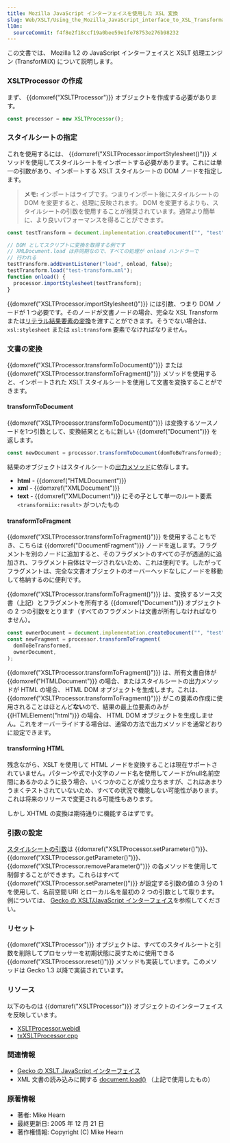 ```yaml
---
title: Mozilla JavaScript インターフェイスを使用した XSL 変換
slug: Web/XSLT/Using_the_Mozilla_JavaScript_interface_to_XSL_Transformations
l10n:
  sourceCommit: f4f8e2f18ccf19a0bee59e1fe78753e276b98232
---
```


この文書では、 Mozilla 1.2 の JavaScript インターフェイスと XSLT 処理エンジン (TransforMiiX) について説明します。

### XSLTProcessor の作成

まず、 {{domxref("XSLTProcessor")}} オブジェクトを作成する必要があります。

```js
const processor = new XSLTProcessor();
```

### スタイルシートの指定

これを使用するには、 {{domxref("XSLTProcessor.importStylesheet()")}} メソッドを使用してスタイルシートをインポートする必要があります。これには単一の引数があり、インポートする XSLT スタイルシートの DOM ノードを指定します。

> **メモ:** インポートはライブです。つまりインポート後にスタイルシートの DOM を変更すると、処理に反映されます。 DOM を変更するよりも、スタイルシートの引数を使用することが推奨されています。通常より簡単に、より良いパフォーマンスを得ることができます。

```js
const testTransform = document.implementation.createDocument("", "test", null);

// DOM としてスクリプトに変換を取得する例です
// XMLDocument.load は非同期なので、すべての処理が onload ハンドラーで
// 行われる
testTransform.addEventListener("load", onload, false);
testTransform.load("test-transform.xml");
function onload() {
  processor.importStylesheet(testTransform);
}
```

{{domxref("XSLTProcessor.importStylesheet()")}} には引数、つまり DOM ノードが 1 つ必要です。そのノードが文書ノードの場合、完全な XSL Transform または[リテラル結果要素の変換](https://www.w3.org/TR/xslt/#result-element-stylesheet)を渡すことができます。そうでない場合は、 `xsl:stylesheet` または `xsl:transform` 要素でなければなりません。

### 文書の変換

{{domxref("XSLTProcessor.transformToDocument()")}} または {{domxref("XSLTProcessor.transformToFragment()")}} メソッドを使用すると、インポートされた XSLT スタイルシートを使用して文書を変換することができます。

#### transformToDocument

{{domxref("XSLTProcessor.transformToDocument()")}} は変換するソースノードを1つ引数として、変換結果とともに新しい {{domxref("Document")}} を返します。

```js
const newDocument = processor.transformToDocument(domToBeTransformed);
```

結果のオブジェクトはスタイルシートの[出力メソッド](https://www.w3.org/TR/1999/REC-xslt-19991116/#output)に依存します。

- **html** - {{domxref("HTMLDocument")}}
- **xml** - {{domxref("XMLDocument")}}
- **text** - {{domxref("XMLDocument")}} にその子として単一のルート要素 `<transformiix:result>` がついたもの

#### transformToFragment

{{domxref("XSLTProcessor.transformToFragment()")}} を使用することもでき、こちらは {{domxref("DocumentFragment")}} ノードを返します。フラグメントを別のノードに追加すると、そのフラグメントのすべての子が透過的に追加され、フラグメント自体はマージされないため、これは便利です。したがってフラグメントは、完全な文書オブジェクトのオーバーヘッドなしにノードを移動して格納するのに便利です。

{{domxref("XSLTProcessor.transformToFragment()")}} は、変換するソース文書（上記）とフラグメントを所有する {{domxref("Document")}} オブジェクトの 2 つの引数をとります（すべてのフラグメントは文書が所有しなければなりません）。

```js
const ownerDocument = document.implementation.createDocument("", "test", null);
const newFragment = processor.transformToFragment(
  domToBeTransformed,
  ownerDocument,
);
```

{{domxref("XSLTProcessor.transformToFragment()")}} は、所有文書自体が {{domxref("HTMLDocument")}} の場合、またはスタイルシートの出力メソッドが HTML の場合、 HTML DOM オブジェクトを生成します。これは、 {{domxref("XSLTProcessor.transformToFragment()")}} がこの要素の作成に使用されることはほとんど**ない**ので、結果の最上位要素のみが {{HTMLElement("html")}} の場合、 HTML DOM オブジェクトを生成しません。これをオーバーライドする場合は、通常の方法で出力メソッドを通常どおりに設定できます。

#### transforming HTML

残念ながら、XSLT を使用して HTML ノードを変換することは現在サポートされていません。パターンや式で小文字のノード名を使用してノードがnull名前空間にあるかのように扱う場合、いくつかのことが成り立ちますが、これはあまりうまくテストされていないため、すべての状況で機能しない可能性があります。これは将来のリリースで変更される可能性もあります。

しかし XHTML の変換は期待通りに機能するはずです。

### 引数の設定

[スタイルシートの引数](https://www.w3.org/TR/1999/REC-xslt-19991116/#variables)は {{domxref("XSLTProcessor.setParameter()")}}、{{domxref("XSLTProcessor.getParameter()")}}、{{domxref("XSLTProcessor.removeParameter()")}} の各メソッドを使用して制御することができます。これらはすべて {{domxref("XSLTProcessor.setParameter()")}} が設定する引数の値の 3 分の 1 を使用して、名前空間 URI とローカル名を最初の 2 つの引数として取ります。例については、 [Gecko の XSLT/JavaScript インターフェイス](/ja/docs/Web/XSLT/XSLT_JS_interface_in_Gecko/Setting_Parameters)を参照してください。

### リセット

{{domxref("XSLTProcessor")}} オブジェクトは、すべてのスタイルシートと引数を削除してプロセッサーを初期状態に戻すために使用できる {{domxref("XSLTProcessor.reset()")}} メソッドも実装しています。このメソッドは Gecko 1.3 以降で実装されています。

### リソース

以下のものは {{domxref("XSLTProcessor")}} オブジェクトのインターフェイスを反映しています。

- [XSLTProcessor.webidl](https://dxr.mozilla.org/mozilla-central/source/dom/webidl/XSLTProcessor.webidl)
- [txXSLTProcessor.cpp](https://dxr.mozilla.org/mozilla-central/source/dom/xslt/xslt/txXSLTProcessor.cpp)

### 関連情報

- [Gecko の XSLT JavaScript インターフェイス](/ja/docs/Web/XSLT/XSLT_JS_interface_in_Gecko)
- XML 文書の読み込みに関する [document.load()](/ja/docs/Web/API/XMLDocument/load) （上記で使用したもの）

### 原著情報

- 著者: Mike Hearn
- 最終更新日: 2005 年 12 月 21 日
- 著作権情報: Copyright (C) Mike Hearn

